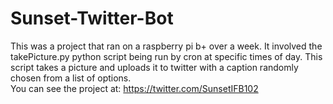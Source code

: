 # Sunset-Twitter-Bot
This was a project that ran on a raspberry pi b+ over a week. 
It involved the takePicture.py python script being run by cron at specific times of day.
This script takes a picture and uploads it to twitter with a caption randomly chosen from a list of options.  
You can see the project at: https://twitter.com/SunsetIFB102
